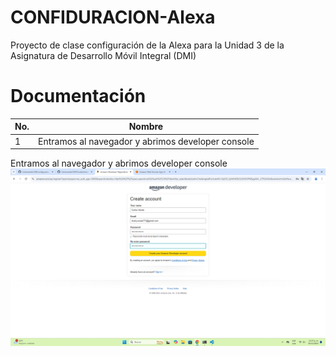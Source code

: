 # CONFIDURACION-Alexa
Proyecto de clase configuración de la Alexa para la Unidad 3 de la Asignatura de Desarrollo Móvil Integral (DMI) 

# Documentación
|No.|Nombre | 
|-- |-- |
|1 |Entramos al navegador y abrimos developer console |

Entramos al navegador y abrimos developer console
![alt text](<Captura de pantalla (1).png>)